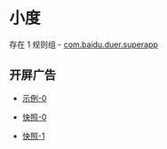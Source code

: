 # 小度

存在 1 规则组 - [com.baidu.duer.superapp](/src/apps/com.baidu.duer.superapp.ts)

## 开屏广告

- [示例-0](https://github.com/gkd-kit/inspect/assets/38517192/5f6591b6-220e-4117-9cc1-b07375085f64)

- [快照-0](https://i.gkd.li/import/13310527)
- [快照-1](https://i.gkd.li/import/12506571)
